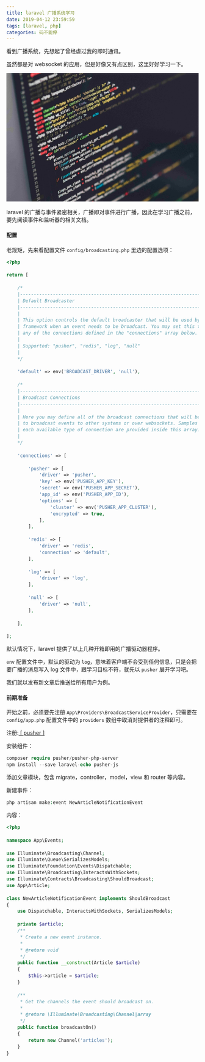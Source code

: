 ```yaml
---
title: laravel 广播系统学习
date: 2019-04-12 23:59:59
tags: [laravel, php]
categories: 码不能停
---
```


看到广播系统，先想起了曾经虐过我的即时通讯。

虽然都是对 websocket 的应用，但是好像又有点区别，这里好好学习一下。

![](laravel-broadcasting/laravel.jpg)
<!-- more -->

laravel 的广播与事件紧密相关，广播即对事件进行广播，因此在学习广播之前，要先阅读事件和监听器的相关文档。


#### 配置
老规矩，先来看配置文件 `config/broadcasting.php` 里边的配置选项：

```php
<?php

return [

    /*
    |--------------------------------------------------------------------------
    | Default Broadcaster
    |--------------------------------------------------------------------------
    |
    | This option controls the default broadcaster that will be used by the
    | framework when an event needs to be broadcast. You may set this to
    | any of the connections defined in the "connections" array below.
    |
    | Supported: "pusher", "redis", "log", "null"
    |
    */

    'default' => env('BROADCAST_DRIVER', 'null'),

    /*
    |--------------------------------------------------------------------------
    | Broadcast Connections
    |--------------------------------------------------------------------------
    |
    | Here you may define all of the broadcast connections that will be used
    | to broadcast events to other systems or over websockets. Samples of
    | each available type of connection are provided inside this array.
    |
    */

    'connections' => [

        'pusher' => [
            'driver' => 'pusher',
            'key' => env('PUSHER_APP_KEY'),
            'secret' => env('PUSHER_APP_SECRET'),
            'app_id' => env('PUSHER_APP_ID'),
            'options' => [
                'cluster' => env('PUSHER_APP_CLUSTER'),
                'encrypted' => true,
            ],
        ],

        'redis' => [
            'driver' => 'redis',
            'connection' => 'default',
        ],

        'log' => [
            'driver' => 'log',
        ],

        'null' => [
            'driver' => 'null',
        ],

    ],

];

```

默认情况下，laravel 提供了以上几种开箱即用的广播驱动器程序。

`env` 配置文件中，默认的驱动为 `log`，意味着客户端不会受到任何信息，只是会把要广播的消息写入 log 文件中，跟学习目标不符，就先以 `pusher` 展开学习吧。

我们就以发布新文章后推送给所有用户为例。

#### 前期准备
开始之前，必须要先注册 `App\Providers\BroadcastServiceProvider`，只需要在 `config/app.php` 配置文件中的 `providers` 数组中取消对提供者的注释即可。

注册:[ [ pusher ] ](https://dashboard.pusher.com)

安装组件：
```php
composer require pusher/pusher-php-server
npm install --save laravel-echo pusher-js
```

添加文章模块，包含 migrate，controller，model，view 和 router 等内容。


新建事件：
```php
php artisan make:event NewArticleNotificationEvent
```

内容：
```php
<?php

namespace App\Events;

use Illuminate\Broadcasting\Channel;
use Illuminate\Queue\SerializesModels;
use Illuminate\Foundation\Events\Dispatchable;
use Illuminate\Broadcasting\InteractsWithSockets;
use Illuminate\Contracts\Broadcasting\ShouldBroadcast;
use App\Article;

class NewArticleNotificationEvent implements ShouldBroadcast
{
    use Dispatchable, InteractsWithSockets, SerializesModels;

    private $article;
    /**
     * Create a new event instance.
     *
     * @return void
     */
    public function __construct(Article $article)
    {
        $this->article = $article;
    }

    /**
     * Get the channels the event should broadcast on.
     *
     * @return \Illuminate\Broadcasting\Channel|array
     */
    public function broadcastOn()
    {
        return new Channel('articles');
    }
}
```





